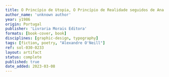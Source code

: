```yaml
---
title: O Princípio de Utopia, O Princípio de Realidade seguidos de Ana Brites, Balada tão ao Gosto Popular Português & Vários Outros Poemas
author_name: 'unknown author'
year: y1986
origin: Portugal
publisher: 'Livraria Morais Editora'
formats: [book-cover, book]
disciplines: [graphic-design, typography]
tags: [fiction, poetry, "Alexandre O'Neill"]
ref: sol-030-0233
layout: artifact
status: complete
published: true
date_added: 2023-03-08
---
```


